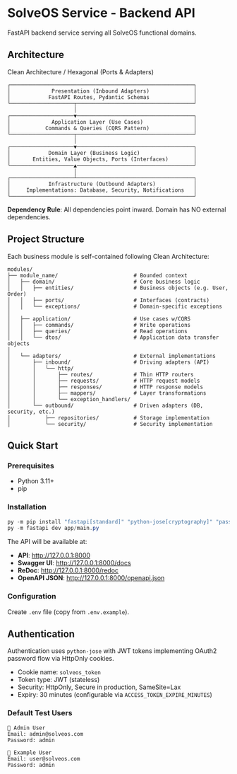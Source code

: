 # SolveOS Service - Backend API

FastAPI backend service serving all SolveOS functional domains.

## Architecture

Clean Architecture / Hexagonal (Ports & Adapters)

```
┌──────────────────────────────────────────────────────────┐
│             Presentation (Inbound Adapters)              │
│            FastAPI Routes, Pydantic Schemas              │
└────────────────────┬─────────────────────────────────────┘
                     │
┌────────────────────▼─────────────────────────────────────┐
│             Application Layer (Use Cases)                │
│           Commands & Queries (CQRS Pattern)              │
└────────────────────┬─────────────────────────────────────┘
                     │
┌────────────────────▼─────────────────────────────────────┐
│            Domain Layer (Business Logic)                 │
│       Entities, Value Objects, Ports (Interfaces)        │
└────────────────────▲─────────────────────────────────────┘
                     │
┌────────────────────┴─────────────────────────────────────┐
│            Infrastructure (Outbound Adapters)            │
│     Implementations: Database, Security, Notifications   │
└──────────────────────────────────────────────────────────┘
```

**Dependency Rule**: All dependencies point inward. Domain has NO external dependencies.

## Project Structure

Each business module is self-contained following Clean Architecture:

```
modules/
├── module_name/                        # Bounded context
│   ├── domain/                         # Core business logic
│   │   ├── entities/                   # Business objects (e.g. User, Order)
│   │   ├── ports/                      # Interfaces (contracts)
│   │   └── exceptions/                 # Domain-specific exceptions
│   
│   ├── application/                    # Use cases w/CQRS
│   │   ├── commands/                   # Write operations
│   │   ├── queries/                    # Read operations
│   │   └── dtos/                       # Application data transfer objects
│   
│   └── adapters/                       # External implementations
│       ├── inbound/                    # Driving adapters (API)
│       │   └── http/         
│       │       ├── routes/             # Thin HTTP routers
│       │       ├── requests/           # HTTP request models
│       │       ├── responses/          # HTTP response models
│       │       ├── mappers/            # Layer transformations
│       │       └── exception_handlers/
│       └── outbound/                   # Driven adapters (DB, security, etc.)
│           ├── repositories/           # Storage implementation
│           └── security/               # Security implementation
```

## Quick Start

### Prerequisites
- Python 3.11+
- pip

### Installation

```powershell
py -m pip install "fastapi[standard]" "python-jose[cryptography]" "passlib[bcrypt]" pydantic-settings
py -m fastapi dev app/main.py
```

The API will be available at:
- **API**: http://127.0.0.1:8000
- **Swagger UI**: http://127.0.0.1:8000/docs
- **ReDoc**: http://127.0.0.1:8000/redoc
- **OpenAPI JSON**: http://127.0.0.1:8000/openapi.json

### Configuration

Create `.env` file (copy from `.env.example`).

## Authentication

Authentication uses `python-jose` with JWT tokens implementing OAuth2 password flow via HttpOnly cookies.

- Cookie name: `solveos_token`
- Token type: JWT (stateless)
- Security: HttpOnly, Secure in production, SameSite=Lax
- Expiry: 30 minutes (configurable via `ACCESS_TOKEN_EXPIRE_MINUTES`)

### Default Test Users

```
👤 Admin User
Email: admin@solveos.com
Password: admin

👤 Example User
Email: user@solveos.com  
Password: admin
```
